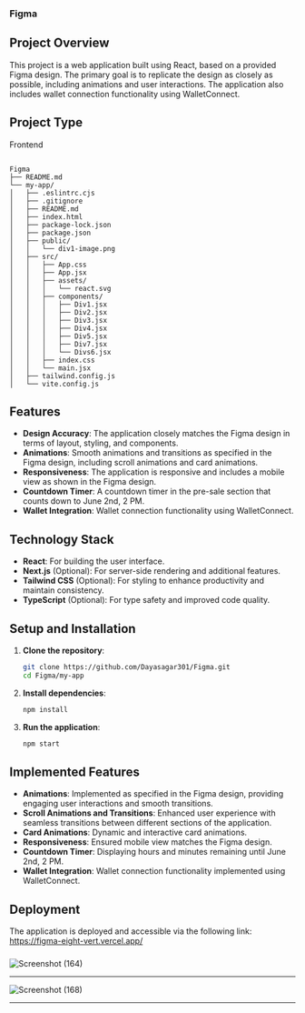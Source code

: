 ### Figma


## Project Overview

This project is a web application built using React, based on a provided Figma design. The primary goal is to replicate the design as closely as possible, including animations and user interactions. The application also includes wallet connection functionality using WalletConnect.

## Project Type
Frontend 

~~~

Figma
├── README.md
└── my-app/
│   ├── .eslintrc.cjs
│   ├── .gitignore
│   ├── README.md
│   ├── index.html
│   ├── package-lock.json
│   ├── package.json
│   ├── public/
│   │   └── div1-image.png
│   ├── src/
│   │   ├── App.css
│   │   ├── App.jsx
│   │   ├── assets/
│   │   │   └── react.svg
│   │   ├── components/
│   │   │   ├── Div1.jsx
│   │   │   ├── Div2.jsx
│   │   │   ├── Div3.jsx
│   │   │   ├── Div4.jsx
│   │   │   ├── Div5.jsx
│   │   │   ├── Div7.jsx
│   │   │   └── Divs6.jsx
│   │   ├── index.css
│   │   └── main.jsx
│   ├── tailwind.config.js
│   └── vite.config.js
~~~
## Features

- **Design Accuracy**: The application closely matches the Figma design in terms of layout, styling, and components.
- **Animations**: Smooth animations and transitions as specified in the Figma design, including scroll animations and card animations.
- **Responsiveness**: The application is responsive and includes a mobile view as shown in the Figma design.
- **Countdown Timer**: A countdown timer in the pre-sale section that counts down to June 2nd, 2 PM.
- **Wallet Integration**: Wallet connection functionality using WalletConnect.

## Technology Stack

- **React**: For building the user interface.
- **Next.js** (Optional): For server-side rendering and additional features.
- **Tailwind CSS** (Optional): For styling to enhance productivity and maintain consistency.
- **TypeScript** (Optional): For type safety and improved code quality.

## Setup and Installation

1. **Clone the repository**:
    ```bash
    git clone https://github.com/Dayasagar301/Figma.git
    cd Figma/my-app
    ```

2. **Install dependencies**:
    ```bash
    npm install
    ```

3. **Run the application**:
    ```bash
    npm start
    ```

## Implemented Features

- **Animations**: Implemented as specified in the Figma design, providing engaging user interactions and smooth transitions.
- **Scroll Animations and Transitions**: Enhanced user experience with seamless transitions between different sections of the application.
- **Card Animations**: Dynamic and interactive card animations.
- **Responsiveness**: Ensured mobile view matches the Figma design.
- **Countdown Timer**: Displaying hours and minutes remaining until June 2nd, 2 PM.
- **Wallet Integration**: Wallet connection functionality implemented using WalletConnect.

## Deployment

The application is deployed and accessible via the following link:
https://figma-eight-vert.vercel.app/
###
![Screenshot (164)](https://github.com/Dayasagar301/Figma/assets/132691000/918643e5-ac31-462c-aac4-7d63379f682f)
<hr/>

![Screenshot (168)](https://github.com/Dayasagar301/Figma/assets/132691000/84d9f32e-58c6-46a9-ba89-cd468324c632)
<hr/>



###



